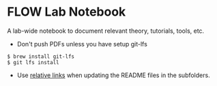 # FLOW Lab Notebook

A lab-wide notebook to document relevant theory, tutorials, tools, etc.

- Don't push PDFs unless you have setup git-lfs
```
$ brew install git-lfs
$ git lfs install
```

- Use [relative links](https://blog.github.com/2013-01-31-relative-links-in-markup-files/) when updating the README files in the subfolders.
